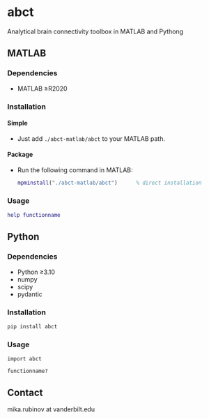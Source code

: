 # abct

Analytical brain connectivity toolbox in MATLAB and Pythong

## MATLAB

### Dependencies
- MATLAB ≥R2020

### Installation

#### Simple
- Just add `./abct-matlab/abct` to your MATLAB path.

#### Package
- Run the following command in MATLAB:
  ```matlab
  mpminstall("./abct-matlab/abct")      % direct installation
  ```

### Usage

```matlab
help functionname
```

## Python

### Dependencies
- Python ≥3.10
- numpy
- scipy
- pydantic

### Installation

```bash
pip install abct
```

### Usage

```ipython
import abct

functionname?
```

## Contact

mika.rubinov at vanderbilt.edu
